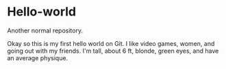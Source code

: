 # Hello-world
Another normal repository.

Okay so this is my first hello world on Git.
I like video games, women, and going out with my friends. 
I'm tall, about 6 ft, blonde, green eyes, and have an average physique.
